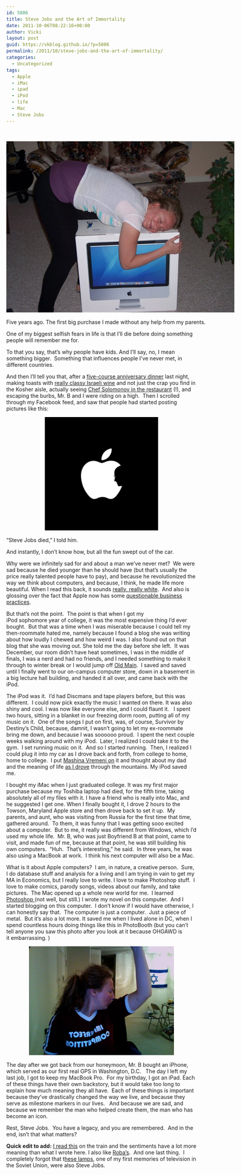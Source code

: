 ```yaml
---
id: 5806
title: Steve Jobs and the Art of Immortality
date: 2011-10-06T08:22:16+00:00
author: Vicki
layout: post
guid: https://vkblog.github.io/?p=5806
permalink: /2011/10/steve-jobs-and-the-art-of-immortality/
categories:
  - Uncategorized
tags:
  - Apple
  - iMac
  - ipad
  - iPod
  - life
  - Mac
  - Steve Jobs
---
```

&nbsp;

<div id="attachment_5807" style="width: 614px" class="wp-caption aligncenter">
  <a href="https://raw.githubusercontent.com/vkblog/vkblog.github.io/master/public/img/2011/10/n9301935_41461205_8124.jpg"><img class="size-full wp-image-5807" title="n9301935_41461205_8124" src="https://raw.githubusercontent.com/vkblog/vkblog.github.io/master/public/img/2011/10/n9301935_41461205_8124.jpg" alt="" width="604" height="453" /></a>
  
  <p class="wp-caption-text">
    Five years ago. The first big purchase I made without any help from my parents.
  </p>
</div>

<p style="text-align: left;">
  One of my biggest selfish fears in life is that I&#8217;ll die before doing something people will remember me for.
</p>

<p style="text-align: left;">
  To that you say, that&#8217;s why people have kids. And I&#8217;ll say, no, I mean something bigger.  Something that influences people I&#8217;ve never met, in different countries.
</p>

<p style="text-align: left;">
  And then I&#8217;ll tell you that, after a <a href="http://www.zahavrestaurant.com/" target="_blank">five-course anniversary dinner</a> last night, making toasts with <a href="http://www.binyaminawines.com/" target="_blank">really classy Israeli wine</a> and not just the crap you find in the Kosher aisle, actually seeing <a href="http://www.nytimes.com/2011/09/21/dining/after-a-killing-michael-solomonov-turns-to-israeli-food.html?pagewanted=all" target="_blank">Chef Solomonov in the restaurant</a> (!), and escaping the burbs, Mr. B and I were riding on a high.  Then I scrolled through my Facebook feed, and saw that people had started posting pictures like this:
</p>

<p style="text-align: center;">
  <a href="https://raw.githubusercontent.com/vkblog/vkblog.github.io/master/public/img/2011/10/301674_10150322842613303_9171233302_8339632_485555707_n.jpg"><img class="aligncenter size-full wp-image-5809" title="301674_10150322842613303_9171233302_8339632_485555707_n" src="https://raw.githubusercontent.com/vkblog/vkblog.github.io/master/public/img/2011/10/301674_10150322842613303_9171233302_8339632_485555707_n.jpg" alt="" width="300" height="300" /></a>
</p>

<p style="text-align: left;">
  &#8220;Steve Jobs died,&#8221; I told him.
</p>

<p style="text-align: left;">
  And instantly, I don&#8217;t know how, but all the fun swept out of the car.
</p>

<p style="text-align: left;">
  Why were we infinitely sad for and about a man we&#8217;ve never met?  We were sad because he died younger than he should have (but that&#8217;s usually the price really talented people have to pay), and because he revolutionized the way we think about computers, and because, I think, he made life more beautiful. When I read this back, it sounds <a href="http://stuffwhitepeoplelike.com/2008/01/30/39-apple-products/" target="_blank">really, really white</a>.  And also is glossing over the fact that Apple now has some <a href="https://vkblog.github.io/2011/08/02/the-great-news-im-getting-an-ipad-the-terrible-news-im-getting-an-ipad/" target="_blank">questionable business practices</a>.
</p>

<p style="text-align: left;">
  But that&#8217;s not the point.  The point is that when I got my iPod sophomore year of college, it was the most expensive thing I&#8217;d ever bought.  But that was a time when I was miserable because I could tell my then-roommate hated me, namely because I found a blog she was writing about how loudly I chewed and how weird I was. I also found out on that blog that she was moving out. She told me the day before she left.  It was December, our room didn&#8217;t have heat sometimes, I was in the middle of finals, I was a nerd and had no friends, and I needed something to make it through to winter break or I would jump off <a href="http://en.wikipedia.org/wiki/Old_Main_(Pennsylvania_State_University)" target="_blank">Old Main</a>.  I saved and saved until I finally went to our on-campus computer store, down in a basement in a big lecture hall building, and handed it all over, and came back with the iPod.
</p>

<p style="text-align: left;">
  The iPod was it.  I&#8217;d had Discmans and tape players before, but this was different.  I could now pick exactly the music I wanted on there. It was also shiny and cool. I was now like everyone else, and I could flaunt it.   I spent two hours, sitting in a blanket in our freezing dorm room, putting all of my music on it.  One of the songs I put on first, was, of course, Survivor by Destiny&#8217;s Child, because, damnit, I wasn&#8217;t going to let my ex-roommate bring me down, and because I was soooooo proud.  I spent the next couple weeks walking around with my iPod.  Later, I realized I could take it to the gym.  I set running music on it.  And so I started running.  Then, I realized I could plug it into my car as I drove back and forth, from college to home, home to college.  I put <a href="https://vkblog.github.io/2010/04/19/time-machine-mashina-vremeni-and-my-dad/" target="_blank">Mashina Vremeni on</a> it and thought about my dad and the meaning of life <a href="https://vkblog.github.io/2011/05/24/losing-erica/" target="_blank">as I drove</a> through the mountains. My iPod saved me.
</p>

<p style="text-align: left;">
  I bought my iMac when I just graduated college. It was my first major purchase because my Toshiba laptop had died, for the fifth time, taking absolutely all of my files with it. I have a friend who is really into Mac, and he suggested I get one. When I finally bought it, I drove 2 hours to the Towson, Maryland Apple store and then drove back to set it up.  My parents, and aunt, who was visiting from Russia for the first time that time, gathered around.  To them, it was funny that I was getting sooo excited about a computer.  But to me, it really was different from Windows, which I&#8217;d used my whole life.  Mr. B, who was just Boyfriend B at that point, came to visit, and made fun of me, because at that point, he was still building his own computers.  &#8220;Huh.  That&#8217;s interesting,&#8221; he said.  In three years, he was also using a MacBook at work.  I think his next computer will also be a Mac.
</p>

<p style="text-align: left;">
  What is it about Apple computers?  I am, in nature, a creative person.  Sure, I do database stuff and analysis for a living and I am trying in vain to get my MA in Economics, but I really love to write. I love to make Photoshop stuff.  I love to make comics, parody songs, videos about our family, and take pictures.  The Mac opened up a whole new world for me.  I learned <a href="https://vkblog.github.io/2009/12/02/photoshop-thursday-master-and-margarita/" target="_blank">Photoshop </a>(not well, but still.) I wrote my novel on this computer.  And I started blogging on this computer.  I don&#8217;t know if I would have otherwise, I can honestly say that.  The computer is just a computer.  Just a piece of metal.  But it&#8217;s also a lot more. It saved me when I lived alone in DC, when I spend countless hours doing things like this in PhotoBooth (but you can&#8217;t tell anyone you saw this photo after you look at it because OHGAWD is it embarrassing. )
</p>

<p style="text-align: center;">
  <a href="https://raw.githubusercontent.com/vkblog/vkblog.github.io/master/public/img/2011/10/Photo-2.jpg"><img class="aligncenter size-full wp-image-5811" title="Photo 2" src="https://raw.githubusercontent.com/vkblog/vkblog.github.io/master/public/img/2011/10/Photo-2.jpg" alt="" width="384" height="288" /></a>
</p>

<p style="text-align: left;">
  The day after we got back from our honeymoon, Mr. B bought an iPhone, which served as our first real GPS in Washington, D.C.   The day I left my last job, I got to keep my MacBook Pro.  For my birthday, I got an iPad. Each of these things have their own backstory, but it would take too long to explain how much meaning they all have.  Each of these things is important because they&#8217;ve drastically changed the way we live, and because they serve as milestone markers in our lives.   And because we are sad, and because we remember the man who helped create them, the man who has become an icon.
</p>

<p style="text-align: left;">
  Rest, Steve Jobs.  You have a legacy, and you are remembered.  And in the end, isn&#8217;t that what matters?
</p>

**Quick edit to add:** <a href="http://news.ycombinator.com/item?id=3078128" target="_blank">I read this</a> on the train and the sentiments have a lot more meaning than what I wrote here. I also like <a href="http://www.andfaraway.net/blog/2011/10/06/his-jobness-steve-a-tribute/" target="_blank">Roba&#8217;s</a>.  And one last thing.  I completely forgot that t<a href="http://www.pixar.com/shorts/ljr/" target="_blank">hese lamps</a>, one of my first memories of television in the Soviet Union, were also Steve Jobs.